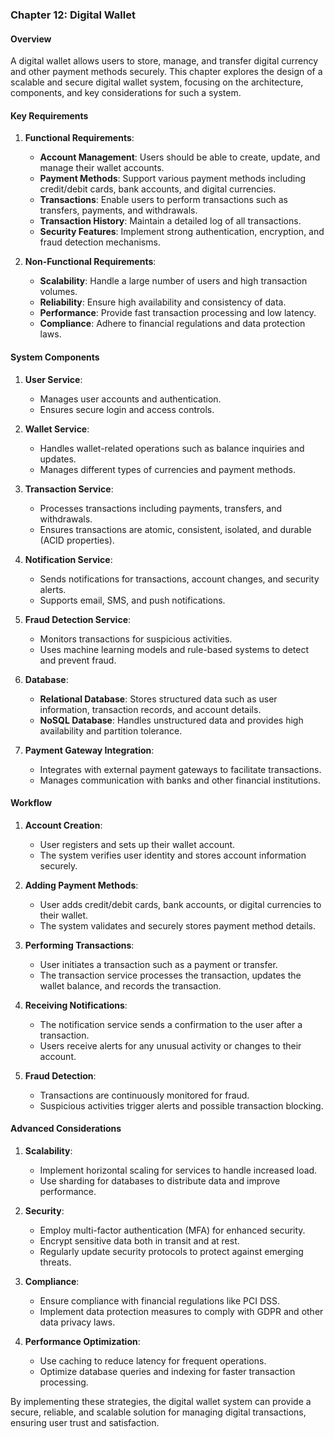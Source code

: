 ### Chapter 12: Digital Wallet

#### Overview
A digital wallet allows users to store, manage, and transfer digital currency and other payment methods securely. This chapter explores the design of a scalable and secure digital wallet system, focusing on the architecture, components, and key considerations for such a system.

#### Key Requirements

1. **Functional Requirements**:
   - **Account Management**: Users should be able to create, update, and manage their wallet accounts.
   - **Payment Methods**: Support various payment methods including credit/debit cards, bank accounts, and digital currencies.
   - **Transactions**: Enable users to perform transactions such as transfers, payments, and withdrawals.
   - **Transaction History**: Maintain a detailed log of all transactions.
   - **Security Features**: Implement strong authentication, encryption, and fraud detection mechanisms.

2. **Non-Functional Requirements**:
   - **Scalability**: Handle a large number of users and high transaction volumes.
   - **Reliability**: Ensure high availability and consistency of data.
   - **Performance**: Provide fast transaction processing and low latency.
   - **Compliance**: Adhere to financial regulations and data protection laws.

#### System Components

1. **User Service**:
   - Manages user accounts and authentication.
   - Ensures secure login and access controls.

2. **Wallet Service**:
   - Handles wallet-related operations such as balance inquiries and updates.
   - Manages different types of currencies and payment methods.

3. **Transaction Service**:
   - Processes transactions including payments, transfers, and withdrawals.
   - Ensures transactions are atomic, consistent, isolated, and durable (ACID properties).

4. **Notification Service**:
   - Sends notifications for transactions, account changes, and security alerts.
   - Supports email, SMS, and push notifications.

5. **Fraud Detection Service**:
   - Monitors transactions for suspicious activities.
   - Uses machine learning models and rule-based systems to detect and prevent fraud.

6. **Database**:
   - **Relational Database**: Stores structured data such as user information, transaction records, and account details.
   - **NoSQL Database**: Handles unstructured data and provides high availability and partition tolerance.

7. **Payment Gateway Integration**:
   - Integrates with external payment gateways to facilitate transactions.
   - Manages communication with banks and other financial institutions.

#### Workflow

1. **Account Creation**:
   - User registers and sets up their wallet account.
   - The system verifies user identity and stores account information securely.

2. **Adding Payment Methods**:
   - User adds credit/debit cards, bank accounts, or digital currencies to their wallet.
   - The system validates and securely stores payment method details.

3. **Performing Transactions**:
   - User initiates a transaction such as a payment or transfer.
   - The transaction service processes the transaction, updates the wallet balance, and records the transaction.

4. **Receiving Notifications**:
   - The notification service sends a confirmation to the user after a transaction.
   - Users receive alerts for any unusual activity or changes to their account.

5. **Fraud Detection**:
   - Transactions are continuously monitored for fraud.
   - Suspicious activities trigger alerts and possible transaction blocking.

#### Advanced Considerations

1. **Scalability**:
   - Implement horizontal scaling for services to handle increased load.
   - Use sharding for databases to distribute data and improve performance.

2. **Security**:
   - Employ multi-factor authentication (MFA) for enhanced security.
   - Encrypt sensitive data both in transit and at rest.
   - Regularly update security protocols to protect against emerging threats.

3. **Compliance**:
   - Ensure compliance with financial regulations like PCI DSS.
   - Implement data protection measures to comply with GDPR and other data privacy laws.

4. **Performance Optimization**:
   - Use caching to reduce latency for frequent operations.
   - Optimize database queries and indexing for faster transaction processing.

By implementing these strategies, the digital wallet system can provide a secure, reliable, and scalable solution for managing digital transactions, ensuring user trust and satisfaction.
